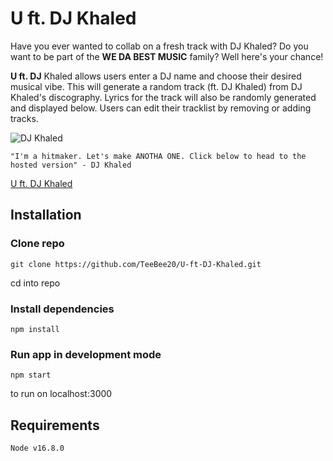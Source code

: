 # U ft. DJ Khaled

Have you ever wanted to collab on a fresh track with DJ Khaled? Do you want to be part of the **WE DA BEST MUSIC** family? Well here's your chance!

**U ft. DJ** Khaled allows users enter a DJ name and choose their desired musical vibe. This will generate a random track (ft. DJ Khaled) from DJ Khaled's discography. Lyrics for the track will also be randomly generated and displayed below. Users can edit their tracklist by removing or adding tracks.

![DJ Khaled](https://vegasmagazine.com/get/files/image/galleries/DJ-Khaled-1.jpg)

    "I'm a hitmaker. Let's make ANOTHA ONE. Click below to head to the hosted version" - DJ Khaled

[U ft. DJ Khaled](https://u-ft-djkhaled.netlify.app/)

## Installation

### Clone repo

    git clone https://github.com/TeeBee20/U-ft-DJ-Khaled.git

cd into repo

### Install dependencies

    npm install

### Run app in development mode

    npm start

to run on localhost:3000

## Requirements

    Node v16.8.0
